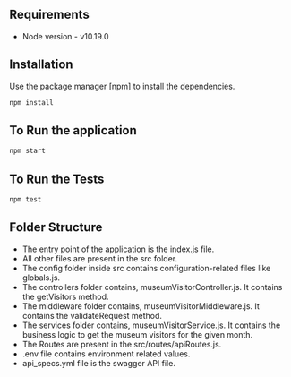 ## Requirements

- Node version - v10.19.0

## Installation

Use the package manager [npm] to install the dependencies.

```bash
npm install
```

## To Run the application

```bash
npm start
```

## To Run the Tests

```bash
npm test
```

## Folder Structure

- The entry point of the application is the index.js file.
- All other files are present in the src folder.
- The config folder inside src contains configuration-related files like globals.js.
- The controllers folder contains, museumVisitorController.js. It contains the getVisitors method.
- The middleware folder contains, museumVisitorMiddleware.js. It contains the validateRequest method.
- The services folder contains, museumVisitorService.js. It contains the business logic to get the museum visitors for the given month.
- The Routes are present in the src/routes/apiRoutes.js.
- .env file contains environment related values.
- api_specs.yml file is the swagger API file.